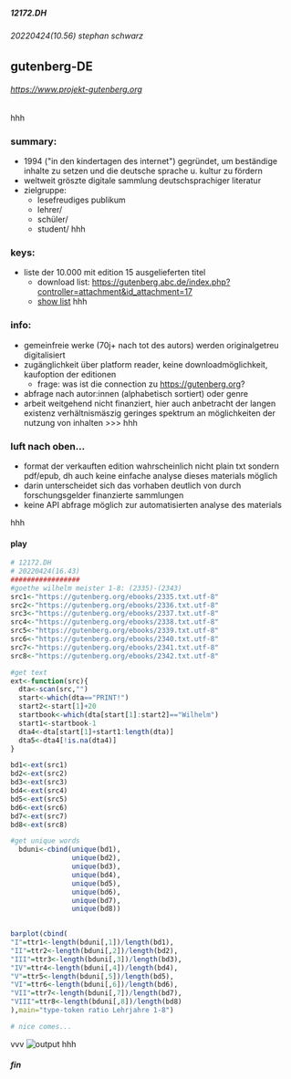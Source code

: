 ##### 12172.DH
###### 20220424(10.56) stephan schwarz
## gutenberg-DE
###### <https://www.projekt-gutenberg.org>
hhh
### summary:
- 1994 ("in den kindertagen des internet") gegründet, um beständige inhalte zu setzen und die deutsche sprache u. kultur zu fördern
- weltweit gröszte digitale sammlung deutschsprachiger literatur
- zielgruppe: 
    - lesefreudiges publikum
    - lehrer/
    - schüler/ 
    - student/
hhh 
### keys:
- liste der 10.000 mit edition 15 ausgelieferten titel 
    - download list: <https://gutenberg.abc.de/index.php?controller=attachment&id_attachment=17>
    - [show list](allworka.htm)
hhh
### info:
- gemeinfreie werke (70j+ nach tot des autors) werden originalgetreu digitalisiert
- zugänglichkeit über platform reader, keine downloadmöglichkeit, kaufoption der editionen
    - frage: was ist die connection zu <https://gutenberg.org>?
- abfrage nach autor:innen (alphabetisch sortiert) oder genre
- arbeit weitgehend nicht finanziert, hier auch anbetracht der langen existenz verhältnismäszig geringes spektrum an möglichkeiten der nutzung von inhalten >>>
hhh
### luft nach oben...
- format der verkauften edition wahrscheinlich nicht plain txt sondern pdf/epub, dh auch keine einfache analyse dieses materials möglich
- darin unterscheidet sich das vorhaben deutlich von durch forschungsgelder finanzierte sammlungen
- keine API abfrage möglich zur automatisierten analyse des materials

hhh
#### play
```r
# 12172.DH
# 20220424(16.43)
#################
#goethe wilhelm meister 1-8: (2335)-(2343)
src1<-"https://gutenberg.org/ebooks/2335.txt.utf-8"
src2<-"https://gutenberg.org/ebooks/2336.txt.utf-8"
src3<-"https://gutenberg.org/ebooks/2337.txt.utf-8"
src4<-"https://gutenberg.org/ebooks/2338.txt.utf-8"
src5<-"https://gutenberg.org/ebooks/2339.txt.utf-8"
src6<-"https://gutenberg.org/ebooks/2340.txt.utf-8"
src7<-"https://gutenberg.org/ebooks/2341.txt.utf-8"
src8<-"https://gutenberg.org/ebooks/2342.txt.utf-8"

#get text
ext<-function(src){
  dta<-scan(src,"")
  start<-which(dta=="PRINT!")
  start2<-start[1]+20
  startbook<-which(dta[start[1]:start2]=="Wilhelm")
  start1<-startbook-1
  dta4<-dta[start[1]+start1:length(dta)]
  dta5<-dta4[!is.na(dta4)]
}

bd1<-ext(src1)
bd2<-ext(src2)
bd3<-ext(src3)
bd4<-ext(src4)
bd5<-ext(src5)
bd6<-ext(src6)
bd7<-ext(src7)
bd8<-ext(src8)

#get unique words
  bduni<-cbind(unique(bd1),
               unique(bd2),
               unique(bd3),
               unique(bd4),
               unique(bd5),
               unique(bd6),
               unique(bd7),
               unique(bd8))

  
barplot(cbind(
"I"=ttr1<-length(bduni[,1])/length(bd1),
"II"=ttr2<-length(bduni[,2])/length(bd2),
"III"=ttr3<-length(bduni[,3])/length(bd3),
"IV"=ttr4<-length(bduni[,4])/length(bd4),
"V"=ttr5<-length(bduni[,5])/length(bd5),
"VI"=ttr6<-length(bduni[,6])/length(bd6),
"VII"=ttr7<-length(bduni[,7])/length(bd7),
"VIII"=ttr8<-length(bduni[,8])/length(bd8)
),main="type-token ratio Lehrjahre 1-8")

# nice comes...
```
vvv
![output](https://github.com/esteeschwarz/essais/raw/main/docs/DH/R/meister001.png)
hhh
##### fin